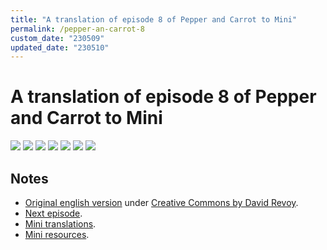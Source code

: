 ```yaml
---
title: "A translation of episode 8 of Pepper and Carrot to Mini"
permalink: /pepper-an-carrot-8
custom_date: "230509"
updated_date: "230510"
---
```


# A translation of episode 8 of Pepper and Carrot to Mini

![](/assets/images/pepper_carrot_08_00.png)
![](/assets/images/pepper_carrot_08_01.png)
![](/assets/images/pepper_carrot_08_02.png)
![](/assets/images/pepper_carrot_08_03.png)
![](/assets/images/pepper_carrot_08_04.png)
![](/assets/images/pepper_carrot_08_05.png)
![](/assets/images/pepper_carrot_08_06.png)

## Notes

- [Original english version](https://www.peppercarrot.com/en/webcomic/ep08_Pepper-s-Birthday-Party.html) under [Creative Commons by David Revoy](https://creativecommons.org/licenses/by/4.0/).
- [Next episode](/pepper-an-carrot-9).
- [Mini translations](/mini-translations).
- [Mini resources](/mini-resources).
